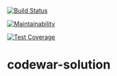 [![Build Status](https://travis-ci.org/zhabinka/codewar-solutions.svg?branch=master)](https://travis-ci.org/zhabinka/codewar-solutions)

[![Maintainability](https://api.codeclimate.com/v1/badges/98f2f3957ff8f1a8d0fb/maintainability)](https://codeclimate.com/github/zhabinka/codewar-solutions/maintainability)

[![Test Coverage](https://api.codeclimate.com/v1/badges/98f2f3957ff8f1a8d0fb/test_coverage)](https://codeclimate.com/github/zhabinka/codewar-solutions/test_coverage)

# codewar-solution